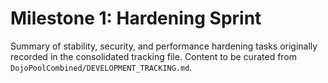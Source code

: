 # Milestone 1: Hardening Sprint

Summary of stability, security, and performance hardening tasks originally recorded in the consolidated tracking file. Content to be curated from `DojoPoolCombined/DEVELOPMENT_TRACKING.md`.
